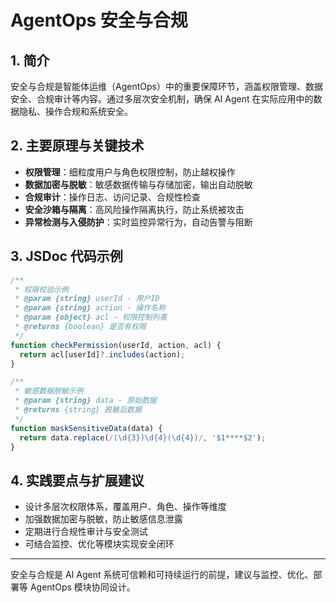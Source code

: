 # AgentOps 安全与合规

## 1. 简介
安全与合规是智能体运维（AgentOps）中的重要保障环节，涵盖权限管理、数据安全、合规审计等内容。通过多层次安全机制，确保 AI Agent 在实际应用中的数据隐私、操作合规和系统安全。

## 2. 主要原理与关键技术
- **权限管理**：细粒度用户与角色权限控制，防止越权操作
- **数据加密与脱敏**：敏感数据传输与存储加密，输出自动脱敏
- **合规审计**：操作日志、访问记录、合规性检查
- **安全沙箱与隔离**：高风险操作隔离执行，防止系统被攻击
- **异常检测与入侵防护**：实时监控异常行为，自动告警与阻断

## 3. JSDoc 代码示例
```js
/**
 * 权限校验示例
 * @param {string} userId - 用户ID
 * @param {string} action - 操作名称
 * @param {object} acl - 权限控制列表
 * @returns {boolean} 是否有权限
 */
function checkPermission(userId, action, acl) {
  return acl[userId]?.includes(action);
}

/**
 * 敏感数据脱敏示例
 * @param {string} data - 原始数据
 * @returns {string} 脱敏后数据
 */
function maskSensitiveData(data) {
  return data.replace(/(\d{3})\d{4}(\d{4})/, '$1****$2');
}
```

## 4. 实践要点与扩展建议
- 设计多层次权限体系，覆盖用户、角色、操作等维度
- 加强数据加密与脱敏，防止敏感信息泄露
- 定期进行合规性审计与安全测试
- 可结合监控、优化等模块实现安全闭环

---
安全与合规是 AI Agent 系统可信赖和可持续运行的前提，建议与监控、优化、部署等 AgentOps 模块协同设计。 